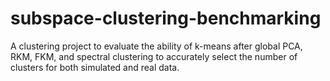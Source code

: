 # subspace-clustering-benchmarking
A clustering project to evaluate the ability of k-means after global PCA, RKM, FKM, and spectral clustering to accurately select the number of clusters for both simulated and real data.
